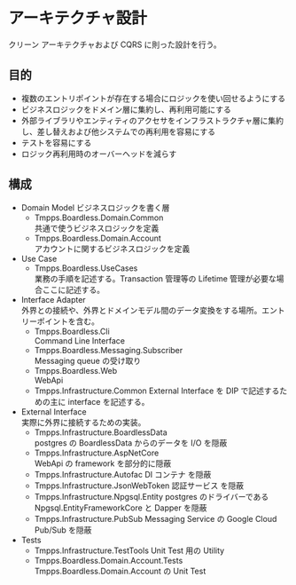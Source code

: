 # アーキテクチャ設計

クリーン アーキテクチャおよび CQRS に則った設計を行う。

## 目的

- 複数のエントリポイントが存在する場合にロジックを使い回せるようにする
- ビジネスロジックをドメイン層に集約し、再利用可能にする
- 外部ライブラリやエンティティのアクセサをインフラストラクチャ層に集約し、差し替えおよび他システムでの再利用を容易にする
- テストを容易にする
- ロジック再利用時のオーバーヘッドを減らす

## 構成

- Domain Model
  ビジネスロジックを書く層
  - Tmpps.Boardless.Domain.Common  
    共通で使うビジネスロジックを定義
  - Tmpps.Boardless.Domain.Account  
    アカウントに関するビジネスロジックを定義
- Use Case
  - Tmpps.Boardless.UseCases  
    業務の手順を記述する。Transaction 管理等の Lifetime 管理が必要な場合ここに記述する。
- Interface Adapter  
  外界との接続や、外界とドメインモデル間のデータ変換をする場所。エントリーポイントを含む。
  - Tmpps.Boardless.Cli  
    Command Line Interface
  - Tmpps.Boardless.Messaging.Subscriber  
    Messaging queue の受け取り
  - Tmpps.Boardless.Web  
    WebApi
  - Tmpps.Infrastructure.Common
    External Interface を DIP で記述するための主に interface を記述する。
- External Interface  
   実際に外界に接続するための実装。
  - Tmpps.Infrastructure.BoardlessData  
    postgres の BoardlessData からのデータを I/O を隠蔽
  - Tmpps.Infrastructure.AspNetCore  
    WebApi の framework を部分的に隠蔽
  - Tmpps.Infrastructure.Autofac
    DI コンテナ を隠蔽
  - Tmpps.Infrastructure.JsonWebToken
    認証サービス を隠蔽
  - Tmpps.Infrastructure.Npgsql.Entity
    postgres のドライバーである Npgsql.EntityFrameworkCore と Dapper を隠蔽
  - Tmpps.Infrastructure.PubSub
    Messaging Service の Google Cloud Pub/Sub を隠蔽
- Tests
  - Tmpps.Infrastructure.TestTools
    Unit Test 用の Utility
  - Tmpps.Boardless.Domain.Account.Tests
    Tmpps.Boardless.Domain.Account の Unit Test

